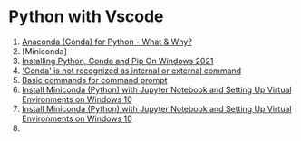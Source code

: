 # Python with Vscode

1. [Anaconda (Conda) for Python - What & Why?](https://www.youtube.com/watch?v=23aQdrS58e0)
2. [Miniconda]
3. [Installing Python, Conda and Pip On Windows 2021](https://www.youtube.com/watch?v=1mn-vA5l_90)
 4. ['Conda' is not recognized as internal or external command](https://stackoverflow.com/questions/44515769/conda-is-not-recognized-as-internal-or-external-command)
 5. [Basic commands for command prompt](https://www.digitalcitizen.life/command-prompt-how-use-basic-commands/)
 6. [Install Miniconda (Python) with Jupyter Notebook and Setting Up Virtual Environments on Windows 10](https://www.youtube.com/watch?v=XCvgyvBFjyM)
 7. [Install Miniconda (Python) with Jupyter Notebook and Setting Up Virtual Environments on Windows 10](https://www.youtube.com/watch?v=XCvgyvBFjyM)
 8. 
